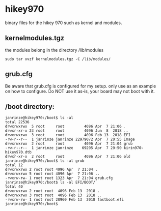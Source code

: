 # hikey970
binary files for the hikey 970 such as kernel and modules.

## kernelmodules.tgz

the modules belong in the directory /lib/modules

```
sudo tar xvzf kernelmodules.tgz -C /lib/modules/
```


## grub.cfg

Be aware that grub.cfg is configured for my setup. only use as an example on how to configure.
Do NOT use it as-is, your board may not boot with it.


## /boot directory:

```
janrinze@hikey970:/boot$ ls -al                      
total 22536
drwxrwxrwx  5 root     root         4096 Apr  7 21:06 .
drwxr-xr-x 23 root     root         4096 Jun  8  2018 ..
drwxrwxrwx  3 root     root         4096 Feb 13  2018 EFI
-rw-r--r--  1 janrinze janrinze 22979072 Apr  7 20:55 Image
drwxrwxrwx  2 root     root         4096 Apr  7 21:04 grub
-rw-r--r--  1 janrinze janrinze    69205 Apr  7 20:50 kirin970-hikey970.dtb
drwxr-xr-x  2 root     root         4096 Apr  7 21:06 old
janrinze@hikey970:/boot$ ls -al grub
total 12
drwxrwxrwx 2 root root 4096 Apr  7 21:04 .
drwxrwxrwx 5 root root 4096 Apr  7 21:06 ..
-rwxrw-rw- 1 root root 1323 Apr  7 21:04 grub.cfg
janrinze@hikey970:/boot$ ls -al EFI/BOOT/
total 40
drwxrwxrwx 2 root root  4096 Feb 13  2018 .
drwxrwxrwx 3 root root  4096 Feb 13  2018 ..
-rwxrw-rw- 1 root root 28960 Feb 13  2018 fastboot.efi
janrinze@hikey970:/boot$ 
```

